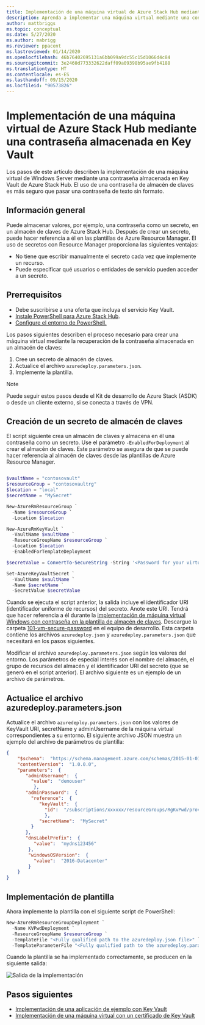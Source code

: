 ```yaml
---
title: Implementación de una máquina virtual de Azure Stack Hub mediante una contraseña almacenada en Key Vault
description: Aprenda a implementar una máquina virtual mediante una contraseña almacenada en un almacén de claves de Azure Stack Hub.
author: mattbriggs
ms.topic: conceptual
ms.date: 5/27/2020
ms.author: mabrigg
ms.reviewer: ppacent
ms.lastreviewed: 01/14/2020
ms.openlocfilehash: 46b76402695131a6bb099a9dc55c15d1066d4c84
ms.sourcegitcommit: 3e2460d773332622daff09a09398b95ae9fb4188
ms.translationtype: HT
ms.contentlocale: es-ES
ms.lasthandoff: 09/15/2020
ms.locfileid: "90573826"
---
```

# <a name="deploy-an-azure-stack-hub-vm-using-a-password-stored-in-key-vault"></a>Implementación de una máquina virtual de Azure Stack Hub mediante una contraseña almacenada en Key Vault

Los pasos de este artículo describen la implementación de una máquina virtual de Windows Server mediante una contraseña almacenada en Key Vault de Azure Stack Hub. El uso de una contraseña de almacén de claves es más seguro que pasar una contraseña de texto sin formato.

## <a name="overview"></a>Información general

Puede almacenar valores, por ejemplo, una contraseña como un secreto, en un almacén de claves de Azure Stack Hub. Después de crear un secreto, puede hacer referencia a él en las plantillas de Azure Resource Manager. El uso de secretos con Resource Manager proporciona las siguientes ventajas:

* No tiene que escribir manualmente el secreto cada vez que implemente un recurso.
* Puede especificar qué usuarios o entidades de servicio pueden acceder a un secreto.

## <a name="prerequisites"></a>Prerrequisitos

* Debe suscribirse a una oferta que incluya el servicio Key Vault.
* [Instale PowerShell para Azure Stack Hub](../operator/azure-stack-powershell-install.md).
* [Configure el entorno de PowerShell.](azure-stack-powershell-configure-user.md)

Los pasos siguientes describen el proceso necesario para crear una máquina virtual mediante la recuperación de la contraseña almacenada en un almacén de claves:

1. Cree un secreto de almacén de claves.
2. Actualice el archivo `azuredeploy.parameters.json`.
3. Implemente la plantilla.

> [!NOTE]  
> Puede seguir estos pasos desde el Kit de desarrollo de Azure Stack (ASDK) o desde un cliente externo, si se conecta a través de VPN.

## <a name="create-a-key-vault-secret"></a>Creación de un secreto de almacén de claves

El script siguiente crea un almacén de claves y almacena en él una contraseña como un secreto. Use el parámetro `-EnabledForDeployment` al crear el almacén de claves. Este parámetro se asegura de que se puede hacer referencia al almacén de claves desde las plantillas de Azure Resource Manager.

```powershell

$vaultName = "contosovault"
$resourceGroup = "contosovaultrg"
$location = "local"
$secretName = "MySecret"

New-AzureRmResourceGroup `
  -Name $resourceGroup `
  -Location $location

New-AzureRmKeyVault `
  -VaultName $vaultName `
  -ResourceGroupName $resourceGroup `
  -Location $location
  -EnabledForTemplateDeployment

$secretValue = ConvertTo-SecureString -String '<Password for your virtual machine>' -AsPlainText -Force

Set-AzureKeyVaultSecret `
  -VaultName $vaultName `
  -Name $secretName `
  -SecretValue $secretValue

```

Cuando se ejecuta el script anterior, la salida incluye el identificador URI (identificador uniforme de recursos) del secreto. Anote este URI. Tendrá que hacer referencia a él durante la [implementación de máquina virtual Windows con contraseña en la plantilla de almacén de claves](https://github.com/Azure/AzureStack-QuickStart-Templates/tree/master/101-vm-windows-create-passwordfromkv). Descargue la carpeta [101-vm-secure-password](https://github.com/Azure/AzureStack-QuickStart-Templates/tree/master/101-vm-windows-create-passwordfromkv) en el equipo de desarrollo. Esta carpeta contiene los archivos `azuredeploy.json` y `azuredeploy.parameters.json` que necesitará en los pasos siguientes.

Modificar el archivo `azuredeploy.parameters.json` según los valores del entorno. Los parámetros de especial interés son el nombre del almacén, el grupo de recursos del almacén y el identificador URI del secreto (que se generó en el script anterior). El archivo siguiente es un ejemplo de un archivo de parámetros.

## <a name="update-the-azuredeployparametersjson-file"></a>Actualice el archivo azuredeploy.parameters.json

Actualice el archivo `azuredeploy.parameters.json` con los valores de KeyVault URI, secretName y adminUsername de la máquina virtual correspondientes a su entorno. El siguiente archivo JSON muestra un ejemplo del archivo de parámetros de plantilla:

```json
{
    "$schema":  "https://schema.management.azure.com/schemas/2015-01-01/deploymentParameters.json#",
    "contentVersion":  "1.0.0.0",
    "parameters":  {
       "adminUsername":  {
         "value":  "demouser"
          },
       "adminPassword":  {
         "reference":  {
            "keyVault":  {
              "id":  "/subscriptions/xxxxxx/resourceGroups/RgKvPwd/providers/Microsoft.KeyVault/vaults/KvPwd"
              },
            "secretName":  "MySecret"
         }
       },
       "dnsLabelPrefix":  {
          "value":  "mydns123456"
        },
        "windowsOSVersion":  {
          "value":  "2016-Datacenter"
        }
    }
}

```

## <a name="template-deployment"></a>Implementación de plantilla

Ahora implemente la plantilla con el siguiente script de PowerShell:

```powershell  
New-AzureRmResourceGroupDeployment `
  -Name KVPwdDeployment `
  -ResourceGroupName $resourceGroup `
  -TemplateFile "<Fully qualified path to the azuredeploy.json file>" `
  -TemplateParameterFile "<Fully qualified path to the azuredeploy.parameters.json file>"
```

Cuando la plantilla se ha implementado correctamente, se producen en la siguiente salida:

![Salida de la implementación](media/azure-stack-key-vault-deploy-vm-with-secret/deployment-output.png)

## <a name="next-steps"></a>Pasos siguientes

* [Implementación de una aplicación de ejemplo con Key Vault](azure-stack-key-vault-sample-app.md)
* [Implementación de una máquina virtual con un certificado de Key Vault](azure-stack-key-vault-push-secret-into-vm.md)
